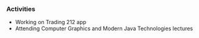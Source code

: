 ### Activities
- Working on Trading 212 app
- Attending Computer Graphics and Modern Java Technologies lectures